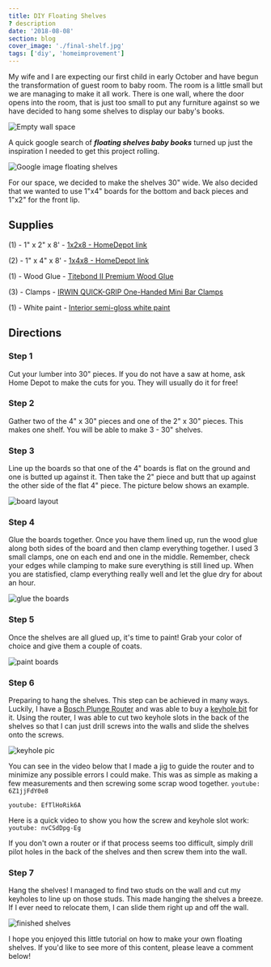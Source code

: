 ```yaml
---
title: DIY Floating Shelves
? description
date: '2018-08-08'
section: blog
cover_image: './final-shelf.jpg'
tags: ['diy', 'homeimprovement']
---
```


My wife and I are expecting our first child in early October and have begun the transformation of guest room to baby room. The room is a little small but we are managing to make it all work. There is one wall, where the door opens into the room, that is just too small to put any furniture against so we have decided to hang some shelves to display our baby's books.

![Empty wall space](empty-wall.jpg)

A quick google search of **_floating shelves baby books_** turned up just the inspiration I needed to get this project rolling.

![Google image floating shelves](google-book-shelves.jpg)

For our space, we decided to make the shelves 30" wide. We also decided that we wanted to use 1"x4" boards for the bottom and back pieces and 1"x2" for the front lip.

## Supplies

(1) - 1" x 2" x 8' - [1x2x8 - HomeDepot link](https://www.homedepot.com/p/1-in-x-2-in-x-8-ft-Premium-Kiln-Dried-Square-Edge-Whitewood-Common-Board-914584/100037592)

(2) - 1" x 4" x 8' - [1x4x8 - HomeDepot link](https://www.homedepot.com/p/1-in-x-4-in-x-8-ft-Premium-Kiln-Dried-Square-Edge-Whitewood-Common-Board-914681/100023465)

(1) - Wood Glue - [Titebond II Premium Wood Glue](https://amzn.to/2DpUl2s)

(3) - Clamps - [IRWIN QUICK-GRIP One-Handed Mini Bar Clamps](https://amzn.to/2APCyza)

(1) - White paint - [Interior semi-gloss white paint](https://amzn.to/2QmJt8d)

## Directions

### Step 1

Cut your lumber into 30" pieces. If you do not have a saw at home, ask Home Depot to make the cuts for you. They will usually do it for free!

### Step 2

Gather two of the 4" x 30" pieces and one of the 2" x 30" pieces. This makes one shelf. You will be able to make 3 - 30" shelves.

### Step 3

Line up the boards so that one of the 4" boards is flat on the ground and one is butted up against it. Then take the 2" piece and butt that up against the other side of the flat 4" piece. The picture below shows an example.

![board layout](board-layout.jpg)

### Step 4

Glue the boards together. Once you have them lined up, run the wood glue along both sides of the board and then clamp everything together. I used 3 small clamps, one on each end and one in the middle. Remember, check your edges while clamping to make sure everything is still lined up. When you are statisfied, clamp everything really well and let the glue dry for about an hour.

![glue the boards](glue-boards.jpg)

### Step 5

Once the shelves are all glued up, it's time to paint! Grab your color of choice and give them a couple of coats.

![paint boards](paint-boards.jpg)

### Step 6

Preparing to hang the shelves. This step can be achieved in many ways. Luckily, I have a [Bosch Plunge Router](https://amzn.to/2JK7jIt) and was able to buy a [keyhole bit](https://amzn.to/2F8H9Rk) for it. Using the router, I was able to cut two keyhole slots in the back of the shelves so that I can just drill screws into the walls and slide the shelves onto the screws.

![keyhole pic](keyhole.jpg)

You can see in the video below that I made a jig to guide the router and to minimize any possible errors I could make. This was as simple as making a few measurements and then screwing some scrap wood together.
`youtube: 6Z1jjFdY0e8`

`youtube: EfTlHoRik6A`

Here is a quick video to show you how the screw and keyhole slot work:
`youtube: nvCSdDpg-Eg`

If you don't own a router or if that process seems too difficult, simply drill pilot holes in the back of the shelves and then screw them into the wall.

### Step 7

Hang the shelves! I managed to find two studs on the wall and cut my keyholes to line up on those studs. This made hanging the shelves a breeze. If I ever need to relocate them, I can slide them right up and off the wall.

![finished shelves](final-shelves2.jpg)

I hope you enjoyed this little tutorial on how to make your own floating shelves. If you'd like to see more of this content, please leave a comment below!

<!-- https://youtu.be/

https://youtu.be/ -->
